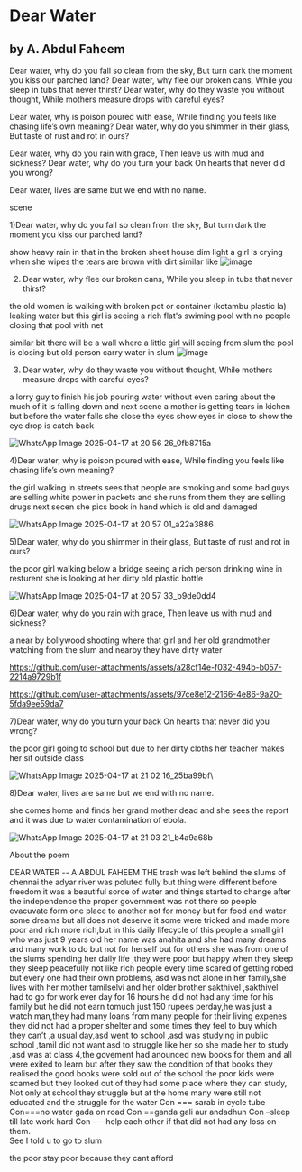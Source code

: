 # Dear Water
## by A. Abdul Faheem

Dear water, why do you fall so clean from the sky,
But turn dark the moment you kiss our parched land?
Dear water, why flee our broken cans,
While you sleep in tubs that never thirst?
Dear water, why do they waste you without thought,
While mothers measure drops with careful eyes?

Dear water, why is poison poured with ease,
While finding you feels like chasing life’s own meaning?
Dear water, why do you shimmer in their glass,
But taste of rust and rot in ours?

Dear water, why do you rain with grace,
Then leave us with mud and sickness?
Dear water, why do you turn your back
On hearts that never did you wrong?

Dear water, lives are same but we end with no name.

scene

1)Dear water, why do you fall so clean from the sky,
But turn dark the moment you kiss our parched land?

show heavy rain in that in the broken sheet house dim light a girl is crying when she wipes the tears are brown with dirt
similar like 
![image](https://github.com/user-attachments/assets/ef7fc943-81b8-479b-98a0-6ce237958ae7)


2) Dear water, why flee our broken cans,
While you sleep in tubs that never thirst?

the old women is walking with broken pot or container (kotambu plastic la) leaking water but this girl is seeing a rich flat's swiming pool with no people closing that pool with net

similar bit there will be a wall where a little girl will seeing from slum the pool is closing but old person carry water in slum
![image](https://github.com/user-attachments/assets/b193775f-d3e2-439f-821f-2d1ac6e53fc5)


3) Dear water, why do they waste you without thought,
While mothers measure drops with careful eyes?

a lorry guy to finish his job pouring water without even caring about the much of it is falling down and next scene a mother is getting tears in kichen but before the water falls she close the eyes show eyes in close to show the eye drop is catch back

![WhatsApp Image 2025-04-17 at 20 56 26_0fb8715a](https://github.com/user-attachments/assets/4d3b4df8-933b-4efe-beac-af02d3407045)


4)Dear water, why is poison poured with ease,
While finding you feels like chasing life’s own meaning?

the girl walking in streets sees that people are smoking and some bad guys are selling white power in packets and she runs from them they are selling drugs 
next secen she pics book in hand which is old and damaged

![WhatsApp Image 2025-04-17 at 20 57 01_a22a3886](https://github.com/user-attachments/assets/f622ef55-28c9-460f-8717-3d71f2294e45)


5)Dear water, why do you shimmer in their glass,
But taste of rust and rot in ours?

the poor girl walking below a bridge seeing a rich person drinking wine in resturent she is looking at her dirty old plastic bottle

![WhatsApp Image 2025-04-17 at 20 57 33_b9de0dd4](https://github.com/user-attachments/assets/27b0cd9a-d2f7-489f-a7d6-571b519d7957)

6)Dear water, why do you rain with grace,
Then leave us with mud and sickness?

a near by bollywood shooting where that girl and her old grandmother watching from the slum and nearby they have dirty water

https://github.com/user-attachments/assets/a28cf14e-f032-494b-b057-2214a9729b1f

https://github.com/user-attachments/assets/97ce8e12-2166-4e86-9a20-5fda9ee59da7

7)Dear water, why do you turn your back
On hearts that never did you wrong?

the poor girl going to school but due to her dirty cloths her teacher makes her sit outside class

![WhatsApp Image 2025-04-17 at 21 02 16_25ba99bf](https://github.com/user-attachments/assets/b00d0ce8-f949-4500-95fa-dea8a652c901)\

8)Dear water, lives are same but we end with no name.

she comes home and finds her grand mother dead and she sees the report and it was due to water contamination of ebola.

![WhatsApp Image 2025-04-17 at 21 03 21_b4a9a68b](https://github.com/user-attachments/assets/454aaafe-daad-452b-bf6f-a4ce70ea175f)

About the poem

DEAR WATER
--   A.ABDUL FAHEEM
THE trash was left behind the slums of chennai the adyar river was poluted fully but thing were different before freedom
 it was a beautiful sorce of water and things started to change after the independence the proper government was not there so people evacuvate form one place to another not for money but for food and water
some dreams but all does not deserve it some were tricked and made more poor and rich more rich,but in this daily lifecycle of this people a small girl who was just 9 years old her name was anahita and she had many dreams and many work to do but not for herself but for others she was from one of the slums spending her daily life ,they were poor but happy when they sleep they sleep peacefully not like rich people every time scared of getting robed but every one had their own problems, asd was not alone in her family,she lives with her mother tamilselvi and her older brother sakthivel ,sakthivel had to go for work ever day for 16 hours he did not had any time for his family but he did not earn tomuch just 150 rupees perday,he was just a watch man,they had many loans from many people for their living expenes they did not had a proper shelter and some times they feel to buy which they can’t ,a usual day,asd went to school ,asd was studying in public school ,tamil did not want asd to struggle like her so she made her to study ,asd was at class 4,the govement had anounced new books for them and all were exited to learn but after they saw the condition of that books they realised the good books were sold out of the school the poor kids were scamed but they looked out of they had some place where they can study,
Not only at school they struggle but at the home many were still not educated and the struggle for the water
Con === sarab in cycle tube
Con===no water gada on road
Con ==ganda gali aur andadhun
Con –sleep till late work hard 
Con --- help each  other if that did not had any loss on them.  
See I told u to go to slum

the poor stay poor because they cant afford
